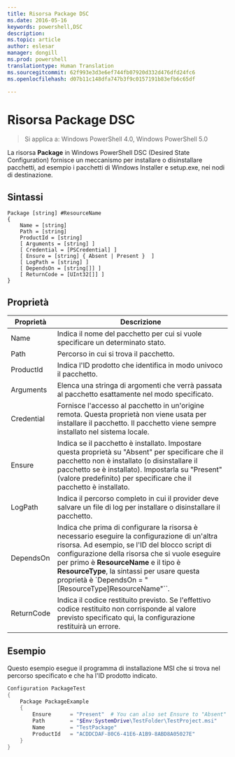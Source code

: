```yaml
---
title: Risorsa Package DSC
ms.date: 2016-05-16
keywords: powershell,DSC
description: 
ms.topic: article
author: eslesar
manager: dongill
ms.prod: powershell
translationtype: Human Translation
ms.sourcegitcommit: 62f993e3d3e6ef744fb07920d332d476dfd24fc6
ms.openlocfilehash: d07b11c148dfa747b3f9c0157191b83efb6c65df

---
```


# Risorsa Package DSC

> Si applica a: Windows PowerShell 4.0, Windows PowerShell 5.0

La risorsa **Package** in Windows PowerShell DSC (Desired State Configuration) fornisce un meccanismo per installare o disinstallare pacchetti, ad esempio i pacchetti di Windows Installer e setup.exe, nei nodi di destinazione.

## Sintassi

```
Package [string] #ResourceName
{
    Name = [string]
    Path = [string]
    ProductId = [string]
    [ Arguments = [string] ]
    [ Credential = [PSCredential] ]
    [ Ensure = [string] { Absent | Present }  ]
    [ LogPath = [string] ]
    [ DependsOn = [string[]] ]
    [ ReturnCode = [UInt32[]] ]
}
```

## Proprietà
|  Proprietà  |  Descrizione   | 
|---|---| 
| Name| Indica il nome del pacchetto per cui si vuole specificare un determinato stato.| 
| Path| Percorso in cui si trova il pacchetto.| 
| ProductId| Indica l'ID prodotto che identifica in modo univoco il pacchetto.| 
| Arguments| Elenca una stringa di argomenti che verrà passata al pacchetto esattamente nel modo specificato.| 
| Credential| Fornisce l'accesso al pacchetto in un'origine remota. Questa proprietà non viene usata per installare il pacchetto. Il pacchetto viene sempre installato nel sistema locale.| 
| Ensure| Indica se il pacchetto è installato. Impostare questa proprietà su "Absent" per specificare che il pacchetto non è installato (o disinstallare il pacchetto se è installato). Impostarla su "Present" (valore predefinito) per specificare che il pacchetto è installato.| 
| LogPath| Indica il percorso completo in cui il provider deve salvare un file di log per installare o disinstallare il pacchetto.| 
| DependsOn | Indica che prima di configurare la risorsa è necessario eseguire la configurazione di un'altra risorsa. Ad esempio, se l'ID del blocco script di configurazione della risorsa che si vuole eseguire per primo è **ResourceName** e il tipo è **ResourceType**, la sintassi per usare questa proprietà è `DependsOn = "[ResourceType]ResourceName"``.| 
| ReturnCode| Indica il codice restituito previsto. Se l'effettivo codice restituito non corrisponde al valore previsto specificato qui, la configurazione restituirà un errore.| 

## Esempio

Questo esempio esegue il programma di installazione MSI che si trova nel percorso specificato e che ha l'ID prodotto indicato.

```powershell
Configuration PackageTest
{
    Package PackageExample
    {
        Ensure      = "Present"  # You can also set Ensure to "Absent"
        Path        = "$Env:SystemDrive\TestFolder\TestProject.msi"
        Name        = "TestPackage"
        ProductId   = "ACDDCDAF-80C6-41E6-A1B9-8ABD8A05027E"
    } 
}
```




<!--HONumber=Sep16_HO3-->


